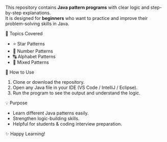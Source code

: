 This repository contains **Java pattern programs** with clear logic and step-by-step explanations.  
It is designed for **beginners** who want to practice and improve their problem-solving skills in Java.  

📌 Topics Covered  
- ⭐ Star Patterns  
- 🔢 Number Patterns  
- 🔠 Alphabet Patterns  
- 🎯 Mixed Patterns  

🚀 How to Use  
1. Clone or download the repository.  
2. Open any Java file in your IDE (VS Code / IntelliJ / Eclipse).  
3. Run the program to see the output and understand the logic.  

 💡 Purpose  
- Learn different Java patterns easily.  
- Strengthen logic-building skills.  
- Helpful for students & coding interview preparation.  

✨ Happy Learning!

